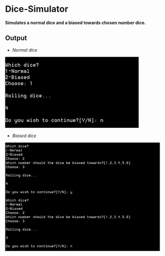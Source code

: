 # Dice-Simulator
**Simulates a normal dice and a biased towards chosen number dice.**
## Output
* _Normal dice_

![image](/static/output1.png)
* _Biased dice_

![image2](/static/output2.png)
